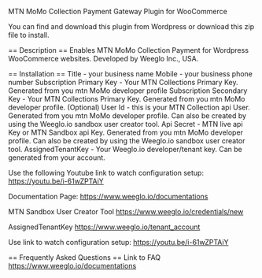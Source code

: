 MTN MoMo Collection Payment Gateway Plugin for WooCommerce

You can find and download this plugin from Wordpress or download this zip file to install.

== Description ==
Enables MTN MoMo Collection Payment for Wordpress WooCommerce websites. Developed by Weeglo Inc., USA. 

== Installation ==
Title - your business name
Mobile - your business phone number
Subscription  Primary Key - Your MTN Collections Primary Key. Generated from you mtn MoMo developer profile
Subscription  Secondary Key - Your MTN Collections Primary Key. Generated from you mtn MoMo developer profile. (Optional)
User Id - this is your MTN Collection api User. Generated from you mtn MoMo developer profile. Can also be created by using the Weeglo.io sandbox user creator tool.
Api Secret - MTN live api Key or MTN Sandbox api Key. Generated from you mtn MoMo developer profile. Can also be created by using the Weeglo.io sandbox user creator tool.
AssignedTenantKey - Your Weeglo.io developer/tenant key. Can be generated from your account.

Use the following Youtube link to watch configuration setup:
https://youtu.be/i-61wZPTAiY 

Documentation Page:
https://www.weeglo.io/documentations 

MTN Sandbox User Creator Tool
https://www.weeglo.io/credentials/new 

AssignedTenantKey 
https://www.weeglo.io/tenant_account

Use link to watch configuration setup: 
https://youtu.be/i-61wZPTAiY

== Frequently Asked Questions ==
Link to FAQ
https://www.weeglo.io/documentations 
